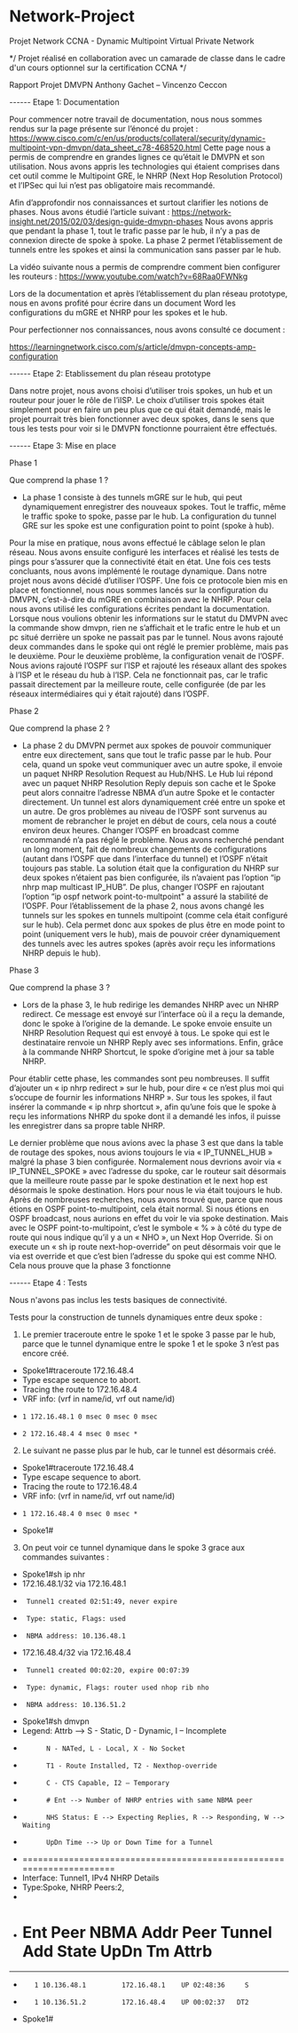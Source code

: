 # Network-Project
Projet Network CCNA - Dynamic Multipoint Virtual Private Network

*/ Projet réalisé en collaboration avec un camarade de classe dans le cadre d'un cours optionnel sur la certification CCNA */


Rapport Projet DMVPN
Anthony Gachet – Vincenzo Ceccon


------ Etape 1: Documentation

Pour commencer notre travail de documentation, nous nous sommes rendus sur la page présente sur l’énoncé du projet :
https://www.cisco.com/c/en/us/products/collateral/security/dynamic-multipoint-vpn-dmvpn/data_sheet_c78-468520.html
Cette page nous a permis de comprendre en grandes lignes ce qu’était le DMVPN et son utilisation. Nous avons appris les technologies qui étaient comprises dans cet outil comme le Multipoint GRE, le NHRP (Next Hop Resolution Protocol) et l’IPSec qui lui n’est pas obligatoire mais recommandé.

Afin d’approfondir nos connaissances et surtout clarifier les notions de phases. Nous avons étudié l’article suivant :
https://network-insight.net/2015/02/03/design-guide-dmvpn-phases
Nous avons appris que pendant la phase 1, tout le trafic passe par le hub, il n’y a pas de connexion directe  de spoke à spoke. 
La phase 2 permet l’établissement de tunnels entre les spokes et ainsi la communication sans passer par le hub.

La vidéo suivante nous a permis de comprendre comment bien configurer les routeurs :
https://www.youtube.com/watch?v=68Raa0FWNkg

Lors de la documentation et après l’établissement du plan réseau prototype, nous en avons profité pour écrire dans un document Word les configurations du mGRE et NHRP pour les spokes et le hub.

Pour perfectionner nos connaissances, nous avons consulté ce document :

https://learningnetwork.cisco.com/s/article/dmvpn-concepts-amp-configuration

------ Etape 2: Etablissement du plan réseau prototype

Dans notre projet, nous avons choisi d’utiliser trois spokes, un hub et un routeur pour jouer le rôle de l’iISP. Le choix d’utiliser trois spokes était simplement pour en faire un peu plus que ce qui était demandé, mais le projet pourrait très bien fonctionner avec deux spokes, dans le sens que tous les tests pour voir si le DMVPN fonctionne pourraient être effectués.

------ Etape 3: Mise en place

Phase 1

Que comprend la phase 1 ?
-	La phase 1 consiste à des tunnels mGRE sur le hub, qui peut dynamiquement enregistrer des nouveaux spokes. Tout le traffic, même le traffic spoke to spoke, passe par le hub. La configuration du tunnel GRE sur les spoke est une configuration point to point (spoke à hub). 

Pour la mise en pratique, nous avons effectué le câblage selon le plan réseau. Nous avons ensuite configuré les interfaces et réalisé les tests de pings pour s’assurer que la connectivité était en état. Une fois ces tests concluants, nous avons implémenté le routage dynamique. Dans notre projet nous avons décidé d’utiliser l’OSPF. Une fois ce protocole bien mis en place et fonctionnel, nous nous sommes lancés sur la configuration du DMVPN, c’est-à-dire du mGRE en combinaison avec le NHRP. Pour cela nous avons utilisé les configurations écrites pendant la documentation. Lorsque nous voulions obtenir les informations sur le statut du DMVPN avec la commande show dmvpn, rien ne s’affichait et le trafic entre le hub et un pc situé derrière un spoke ne passait pas par le tunnel. Nous avons rajouté deux commandes dans le spoke qui ont réglé le premier problème, mais pas le deuxième.
Pour le deuxième problème, la configuration venait de l’OSPF. Nous avions rajouté l’OSPF sur l’ISP et rajouté les réseaux allant des spokes à l’ISP et le réseau du hub à l’ISP. Cela ne fonctionnait pas, car le trafic passait directement par la meilleure route, celle configurée (de par les réseaux intermédiaires qui y était rajouté) dans l’OSPF.

Phase 2

Que comprend la phase 2 ?

-	La phase 2 du DMVPN permet aux spokes de pouvoir communiquer entre eux directement, sans que tout le trafic passe par le hub. Pour cela, quand un spoke veut communiquer avec un autre spoke, il envoie un paquet NHRP Resolution Request au Hub/NHS. Le Hub lui répond avec un paquet NHRP Resolution Reply depuis son cache et le Spoke peut alors connaitre l’adresse NBMA d’un autre Spoke et le contacter directement. Un tunnel est alors dynamiquement créé entre un spoke et un autre.
De gros problèmes au niveau de l’OSPF sont survenus au moment de rebrancher le projet en début de cours, cela nous a couté environ deux heures. Changer l’OSPF en broadcast comme recommandé n’a pas réglé le problème. Nous avons recherché pendant un long moment, fait de nombreux changements de configurations (autant dans l’OSPF que dans l’interface du tunnel) et l’OSPF n’était toujours pas stable. La solution était que la configuration du NHRP sur deux spokes n’étaient pas bien configurée, ils n’avaient pas l’option “ip nhrp map multicast IP_HUB”. De plus, changer l’OSPF en rajoutant l’option “ip ospf network point-to-multpoint" a assuré la stabilité de l’OSPF.
Pour l’établissement de la phase 2, nous avons changé les tunnels sur les spokes en tunnels multipoint (comme cela était configuré sur le hub). Cela permet donc aux spokes de plus être en mode point to point (uniquement vers le hub), mais de pouvoir créer dynamiquement des tunnels avec les autres spokes (après avoir reçu les informations NHRP depuis le hub).

Phase 3

Que comprend la phase 3 ?

-	Lors de la phase 3, le hub redirige les demandes NHRP avec un NHRP redirect. Ce message est envoyé sur l’interface où il a reçu la demande, donc le spoke à l’origine de la demande. Le spoke envoie ensuite un NHRP Resolution Request qui est envoyé à tous. Le spoke qui est le destinataire renvoie un NHRP Reply avec ses informations. Enfin, grâce à la commande NHRP Shortcut, le spoke d’origine met à jour sa table NHRP.

Pour établir cette phase, les commandes sont peu nombreuses. Il suffit d’ajouter un « ip nhrp redirect » sur le hub, pour dire « ce n’est plus moi qui s’occupe de fournir les informations NHRP ». Sur tous les spokes, il faut insérer la commande « ip nhrp shortcut », afin qu’une fois que le spoke à reçu les informations NHRP du spoke dont il a demandé les infos, il puisse les enregistrer dans sa propre table NHRP.

Le dernier problème que nous avions avec la phase 3 est que dans la table de routage des spokes, nous avions toujours le via « IP_TUNNEL_HUB » malgré la phase 3 bien configurée. Normalement nous devrions avoir via « IP_TUNNEL_SPOKE » avec l’adresse du spoke, car le routeur sait désormais que la meilleure route passe par le spoke destination et le next hop est désormais le spoke destination. Hors pour nous le via était toujours le hub. Après de nombreuses recherches, nous avons trouvé que, parce que nous étions en OSPF point-to-multipoint, cela était normal. Si nous étions en OSPF broadcast, nous aurions en effet du voir le via spoke destination. Mais avec le OSPF point-to-multipoint, c’est le symbole « % » à côté du type de route qui nous indique qu’il y a un « NHO », un Next Hop Override. Si on execute un « sh ip route next-hop-override” on peut désormais voir que le via est override et que c’est bien l’adresse du spoke qui est comme NHO. Cela nous prouve que la phase 3 fonctionne

------ Etape 4 : Tests

Nous n'avons pas inclus les tests basiques de connectivité.

Tests pour la construction de tunnels dynamiques entre deux spoke :
1.	Le premier traceroute entre le spoke 1 et le spoke 3 passe par le hub, parce que le tunnel dynamique entre le spoke 1 et le spoke 3 n’est pas encore créé.

-	Spoke1#traceroute 172.16.48.4
-	Type escape sequence to abort.
-	Tracing the route to 172.16.48.4
-	VRF info: (vrf in name/id, vrf out name/id)
-	  1 172.16.48.1 0 msec 0 msec 0 msec
-	  2 172.16.48.4 4 msec 0 msec *

2.	Le suivant ne passe plus par le hub, car le tunnel est désormais créé.

-	Spoke1#traceroute 172.16.48.4
-	Type escape sequence to abort.
-	Tracing the route to 172.16.48.4
-	VRF info: (vrf in name/id, vrf out name/id)
-	  1 172.16.48.4 0 msec 0 msec *
-	Spoke1#

3.	On peut voir ce tunnel dynamique dans le spoke 3 grace aux commandes suivantes :

-	Spoke1#sh ip nhr
-	172.16.48.1/32 via 172.16.48.1
-	   Tunnel1 created 02:51:49, never expire
-	   Type: static, Flags: used
-	   NBMA address: 10.136.48.1
-	172.16.48.4/32 via 172.16.48.4
-	   Tunnel1 created 00:02:20, expire 00:07:39
-	   Type: dynamic, Flags: router used nhop rib nho
-	   NBMA address: 10.136.51.2

-	Spoke1#sh dmvpn
-	Legend: Attrb --> S - Static, D - Dynamic, I – Incomplete
-	        N - NATed, L - Local, X - No Socket
-	        T1 - Route Installed, T2 - Nexthop-override
-	        C - CTS Capable, I2 – Temporary
-	        # Ent --> Number of NHRP entries with same NBMA peer
-	        NHS Status: E --> Expecting Replies, R --> Responding, W --> Waiting
-	        UpDn Time --> Up or Down Time for a Tunnel
-	=====================================================================
-	Interface: Tunnel1, IPv4 NHRP Details
-	Type:Spoke, NHRP Peers:2,
-	
-	 # Ent  Peer NBMA Addr Peer Tunnel Add State  UpDn Tm Attrb
-	 ----- --------------- --------------- ----- -------- -----
-	     1 10.136.48.1         172.16.48.1    UP 02:48:36     S
-	     1 10.136.51.2         172.16.48.4    UP 00:02:37   DT2
-	Spoke1#

